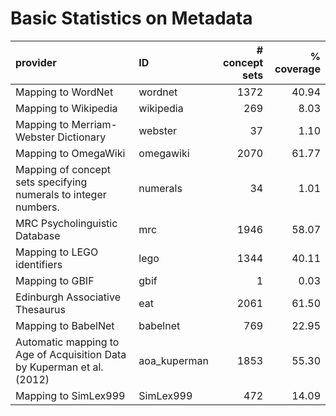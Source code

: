 # Basic Statistics on Metadata

| provider                                                               | ID           |   # concept sets |   % coverage |
|:-----------------------------------------------------------------------|:-------------|-----------------:|-------------:|
| Mapping to WordNet                                                     | wordnet      |             1372 |        40.94 |
| Mapping to Wikipedia                                                   | wikipedia    |              269 |         8.03 |
| Mapping to Merriam-Webster Dictionary                                  | webster      |               37 |         1.10 |
| Mapping to OmegaWiki                                                   | omegawiki    |             2070 |        61.77 |
| Mapping of concept sets specifying numerals to integer numbers.        | numerals     |               34 |         1.01 |
| MRC Psycholinguistic Database                                          | mrc          |             1946 |        58.07 |
| Mapping to LEGO identifiers                                            | lego         |             1344 |        40.11 |
| Mapping to GBIF                                                        | gbif         |                1 |         0.03 |
| Edinburgh Associative Thesaurus                                        | eat          |             2061 |        61.50 |
| Mapping to BabelNet                                                    | babelnet     |              769 |        22.95 |
| Automatic mapping to Age of Acquisition Data by Kuperman et al. (2012) | aoa_kuperman |             1853 |        55.30 |
| Mapping to SimLex999                                                   | SimLex999    |              472 |        14.09 |